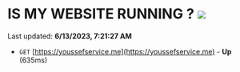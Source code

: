 # IS MY WEBSITE RUNNING ? [![](https://img.shields.io/static/v1?label=Sponsor&message=%E2%9D%A4&logo=GitHub&color=%23fe8e86)](https://github.com/sponsors/<username>)

Last updated: **6/13/2023, 7:21:27 AM**

- `GET` [https://youssefservice.me](https://youssefservice.me) - **Up** (635ms)
